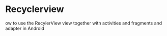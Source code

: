 # Recyclerview
ow to use the RecylerView view together with activities and fragments and adapter in Android
